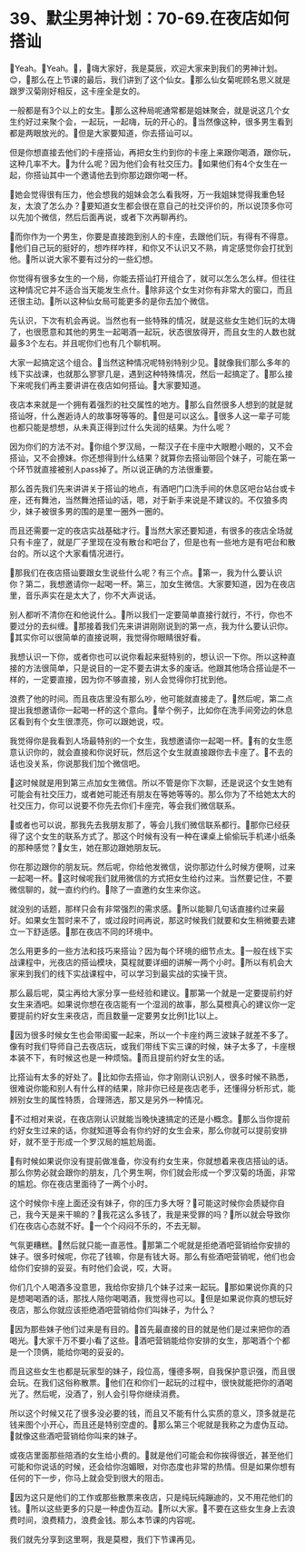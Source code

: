 # 39、默尘男神计划：70-69.在夜店如何搭讪

🎼Yeah。🎼Yeah。🎼，🎼嗨大家好，我是莫辰，欢迎大家来到我们的男神计划。😊，🎼那么在上节课的最后，我们讲到了这个仙女。🎼那么仙女菊呢顾名思义就是跟罗汉菊刚好相反，这卡座全是女的。

一般都是有3个以上的女生。🎼那么这种局呢通常都是姐妹聚会，就是说这几个女生约好过来聚个会，一起玩，一起嗨，玩的开心的。🎼当然像这种，很多男生看到都是两眼放光的。🎼但是大家要知道，你去搭讪可以。

但是你想直接去他们的卡座搭讪，再把女生约到你的卡座上来跟你喝酒，跟你玩，这种几率不大。🎼为什么呢？因为他们会有社交压力。🎼如果他们有4个女生在一起，你搭讪其中一个邀请他去到你那边跟你喝一杯。

🎼她会觉得很有压力，他会想我的姐妹会怎么看我呀，万一我姐妹觉得我重色轻友，太浪了怎么办？🎼要知道女生都会很在意自己的社交评价的，所以说顶多你可以先加个微信，然后后面再说，或者下次再聊再约。

🎼而你作为一个男生，你要是直接跑到别人的卡座，去跟他们玩，有得有不得意。🎼他们自己玩的挺好的，想咋样咋样，和你又不认识又不熟，肯定感觉你会打扰到他。🎼所以说大家不要有过分的一些幻想。

你觉得有很多女生的一个局，你能去搭讪打开组合了，就可以怎么怎么样。但往往这种情况它并不适合当天能发生点什。🎼除非这个女生对你有非常大的窗口，而且还很主动。🎼所以这种仙女局可能更多的是你去加个微信。

先认识，下次有机会再说。当然也有一些特殊的情况，就是这些女生她们玩的太嗨了，也很愿意和其他的男生一起喝酒一起玩，状态很放得开，而且女生的人数也就最多3个左右。并且呢你们也有几个聊机啊。

大家一起搞定这个组合。🎼当然这种情况呢特别特别少见。🎼就像我们那么多年的线下实战课，也就那么寥寥几是，遇到这种特殊情况，然后一起搞定了。🎼那么接下来呢我们再主要讲讲在夜店如何搭讪。🎼大家要知道。

夜店本来就是一个拥有着强烈的社交属性的地方。🎼那么自然很多人想到的就是就搭讪呀，什么邂逅诗人的故事呀等等的。🎼但是可以这么。🎼很多人这一辈子可能也都只能是想想，从未真正得到过什么失润的结果。为什么呢？

因为你们的方法不对。🎼你组个罗汉局，一帮汉子在卡座中大眼瞪小眼的，又不会搭讪，又不会撩妹。你还想得到什么结果？就算你去搭讪带回个妹子，可能在第一个环节就直接被别人pass掉了。所以说正确的方法很重要。

那么首先我们先来讲讲关于搭讪的地点，有酒吧门口洗手间的休息区吧台站台或卡座，还有舞池，当然舞池搭讪的话，嗯，对于新手来说是不建议的。不仅狼多肉少，妹子被很多男的围的是里一圈外一圈的。

而且还需要一定的夜店实战基础才行。🎼当然大家还要知道，有很多的夜店全场就只有卡座了，就是厂子里现在没有散台和吧台了，但是也有一些地方是有吧台和散台的。所以这个大家看情况进行。

🎼那我们在夜店搭讪要跟女生说些什么呢？有三个点。🎼第一，我为什么要认识你？第二，我想邀请你一起喝一杯。第三，加女生微信。大家要知道，因为在夜店里，音乐声实在是太大了，你不大声说话。

别人都听不清你在和他说什么。🎼所以我们一定要简单直接行就行，不行，你也不要过分的去纠缠。🎼那接着我们先来讲讲刚刚说到的第一点，我为什么要认识你。🎼其实你可以很简单的直接说啊，我觉得你眼睛很好看。

我想认识一下你，或者你也可以说你看起来挺特别的，想认识一下你。所以这种直接的方法很简单，只是说目的一定不要去讲太多的废话。他跟其他场合搭讪是不一样的，一定要直接，因为你不够直接，别人会觉得你打扰到他。

浪费了他的时间。而且夜店里没有那么吵，他可能就直接走了。🎼然后呢，第二点提出我想邀请你一起喝一杯的这个意向。🎼举个例子，比如你在洗手间旁边的休息区看到有个女生很漂亮，你可以跟她说，哎。

我觉得你是我看到人场最特别的一个女生，我想邀请你一起喝一杯。🎼有的女生愿意认识你的，就会直接和你说好玩，然后这个女生就直接跟你去卡座了。🎼不去的话也没关系，你说那我们加个微信吧。

🎼这时候就是用到第三点加女生微信。所以不管是你下次聊，还是说这个女生她有可能会有社交压力，或者她可能还有朋友在等她等等的。那么你为了不给她太大的社交压力，你可以说要不你先去你们卡座完，等会我们微信联系。

🎼或者也可以说，那我先去我朋友那了，等会儿我们微信联系都行。🎼那你已经获得了这个女生的联系方式了。那这个时候有没有一种在课桌上偷偷玩手机递小纸条的那种感觉？🎼女生，她在那边跟她朋友玩。

你在那边跟你的朋友玩。然后呢，你给他发微信，说你那边什么时候方便啊，过来一起喝一杯。🎼这时候呢我们就用微信的方式把女生给约过来。当然要记住，不要微信聊的，就一直约约约。🎼除了一直邀约女生来你这。

就没别的话题，那样只会有非常强烈的需求感。🎼所以能聊几句话直接约过来最好。如果女生暂时来不了，或过段时间再说，那这时候我们就要和女生稍微要去建立一下舒适感。🎼那在夜店不同的环境中。

怎么用更多的一些方法和技巧来搭讪？因为每个环境的细节点太。🎼一般在线下实战课程中，光夜店的搭讪模块，莫程就要详细的讲解一两个小时。🎼所以有机会大家来到我们的线下实战课程中，可以学习到最实战的实操干货。

那么最后呢，莫尘再给大家分享一些经验和建议。🎼那第一个就是一定要提前约好女生来酒吧。如果说你想在夜店能有一个湿润的故事，那么莫橙真心的建议你一定要提前约好女生来夜店，而且数量一定要男女比例1比1以上。

🎼因为很多时候女生也会带闺蜜一起来，所以一个卡座约两三波妹子就差不多了。像有时我们导师自己去夜店玩，或我们带线下实三课的时候，妹子太多了，卡座根本装不下，有时候这也是一种烦恼。🎼而且提前约好女生的话。

比搭讪有太多的好处了。🎼比如你去搭讪，你才刚刚认识别人，很多时候不熟悉，很难说你能和别人有什么样的结果，除非你已经是夜店老手，还懂得分析形式，能辨别女生的属性特质，合理筛选，那又是另外一种情况。

🎼不过相对来说，在夜店刚认识就能当晚快速搞定的还是小概念。🎼那么当你提前约好女生过来的话，你就知道等会有你约好的女生会来，那么你就可以提前安排好，就不至于形成一个罗汉局的尴尬局面。

🎼有时候如果说你没有提前做准备，你没有约女生来，你就想着来夜店搭讪的话。那么你势必就会跟你的朋友，几个男生啊，你们就会形成一个罗汉菊的场面，非常的尴尬。你在夜店里面待了一两个小时。

这个时候你卡座上面还没有妹子，你的压力多大呀？🎼可能这时候你会质疑你自己，我今天是来干嘛的？🎼我花这么多钱了，我是来受罪的吗？🎼所以就会导致你们在夜店心态就不好。🎼一个个闷闷不乐的，不去无聊。

气氛更糟糕。🎼然后就只能一直恶性。🎼那第二个呢就是拒绝酒吧营销给你安排的妹子。很多时候呢，你花了钱嘛，你是有钱大哥。那么有些酒吧营销呢，他们也会给你们安排的妥妥。有时他们会说，哎，大哥。

你们几个人喝酒多没意思，我给你安排几个妹子过来一起玩。🎼那如果说你真的只是想喝喝酒的话，那找人陪你喝喝酒，我觉得也可以。🎼但是如果说你真的想玩好夜店，那么你就应该拒绝酒吧营销给你们叫妹子，为什么？

🎼因为那些妹子他们过来是有目的。🎼首先最直接的目的就是他们是过来把你的酒喝光。🎼大家千万不要小看了这些。🎼酒吧营销能给你安排的女生，那喝酒个个都是一个顶俩，能给你喝的妥妥的。

而且这些女生也都是玩家型的妹子，段位高，懂德多啊，自我保护意识强，而且很会玩。在我们这俗称散票。🎼他们在和你们一起玩的过程中，很快就能把你的酒喝光了。然后呢，没酒了，别人会引导你继续消费。

所以这个时候又花了很多没必要的钱，而且又不能有什么实质的意义，顶多就是花钱来图个小开心，而且还是特别空虚的。🎼那么第三个呢就是我称之为虚伪互动。🎼就像这些酒吧营销给你叫来的妹子。

或夜店里面那些陪酒的女生给小费的。🎼就是他们可能会和你挨得很近，甚至他们可能和你说话的时候，还会给你泡媚眼，对你态度也非常的热情。但是如果你想有任何的下一步，你马上就会受到很大的阻击。

🎼因为这只是他们的工作或那些散票来夜店，只是纯玩纯蹦迪的，又不用花他们的钱。🎼所以这些更多的只是一种虚伪互动。🎼所以大家。🎼不要在这些女生身上去浪费时间，浪费精力，浪费金钱。那么本节课的内容呢。

我们就先分享到这里啊，我是莫橙，我们下节课再见。